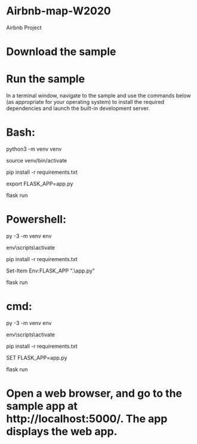 # Airbnb-map-W2020
Airbnb Project

# Download the sample

# Run the sample
In a terminal window, navigate to the sample and use the commands below (as appropriate for your operating system) to install the required dependencies and launch the built-in development server.

# Bash:

python3 -m venv venv

source venv/bin/activate

pip install -r requirements.txt

export FLASK_APP=app.py

flask run


# Powershell:

py -3 -m venv env

env\scripts\activate

pip install -r requirements.txt

Set-Item Env:FLASK_APP ".\app.py"

flask run


# cmd:

py -3 -m venv env

env\scripts\activate

pip install -r requirements.txt

SET FLASK_APP=app.py

flask run




# Open a web browser, and go to the sample app at http://localhost:5000/. The app displays the web app.
